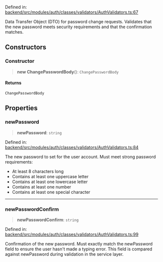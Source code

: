 Defined in: [backend/src/modules/auth/classes/validators/AuthValidators.ts:67](https://github.com/continuousactivelearning/vibe/blob/4a4fd41682dd9274e95c74d5ff310441c462b96e/backend/src/modules/auth/classes/validators/AuthValidators.ts#L67)

Data Transfer Object (DTO) for password change requests.
Validates that the new password meets security requirements
and that the confirmation matches.

## Constructors

### Constructor

> **new ChangePasswordBody**(): `ChangePasswordBody`

#### Returns

`ChangePasswordBody`

## Properties

### newPassword

> **newPassword**: `string`

Defined in: [backend/src/modules/auth/classes/validators/AuthValidators.ts:84](https://github.com/continuousactivelearning/vibe/blob/4a4fd41682dd9274e95c74d5ff310441c462b96e/backend/src/modules/auth/classes/validators/AuthValidators.ts#L84)

The new password to set for the user account.
Must meet strong password requirements:
- At least 8 characters long
- Contains at least one uppercase letter
- Contains at least one lowercase letter
- Contains at least one number
- Contains at least one special character

***

### newPasswordConfirm

> **newPasswordConfirm**: `string`

Defined in: [backend/src/modules/auth/classes/validators/AuthValidators.ts:99](https://github.com/continuousactivelearning/vibe/blob/4a4fd41682dd9274e95c74d5ff310441c462b96e/backend/src/modules/auth/classes/validators/AuthValidators.ts#L99)

Confirmation of the new password.
Must exactly match the newPassword field to ensure the user
hasn't made a typing error.
This field is compared against newPassword during validation in the service layer.

